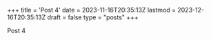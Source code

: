 +++
title = 'Post 4'
date = 2023-11-16T20:35:13Z
lastmod = 2023-12-16T20:35:13Z
draft = false
type = "posts"
+++

Post 4
